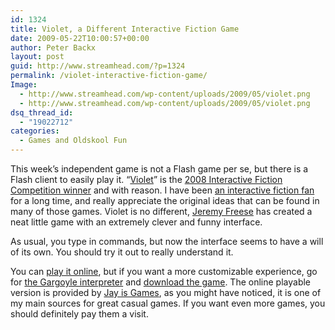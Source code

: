 ```yaml
---
id: 1324
title: Violet, a Different Interactive Fiction Game
date: 2009-05-22T10:00:57+00:00
author: Peter Backx
layout: post
guid: http://www.streamhead.com/?p=1324
permalink: /violet-interactive-fiction-game/
Image:
  - http://www.streamhead.com/wp-content/uploads/2009/05/violet.png
  - http://www.streamhead.com/wp-content/uploads/2009/05/violet.png
dsq_thread_id:
  - "19022712"
categories:
  - Games and Oldskool Fun
---
```

This week&#8217;s independent game is not a Flash game per se, but there is a Flash client to easily play it. &#8220;<a title="play Violet online" href="http://jayisgames.com/games/ifiction/game/violet" target="_blank">Violet</a>&#8221; is the <a title="Results of the 2008 annual interactive fiction competition" href="http://www.ifcomp.org/comp08/results.html" target="_blank">2008 Interactive Fiction Competition winner</a> and with reason. I have been <a title="13 games" href="http://www.streamhead.com/13-games-ultimate-game-pc/" target="_blank">an interactive fiction fan</a> for a long time, and really appreciate the original ideas that can be found in many of those games. Violet is no different, <a title="Jeremy Freese's blog" href="http://scatter.wordpress.com/author/jeremyfreese/" target="_blank">Jeremy Freese</a> has created a neat little game with an extremely clever and funny interface.

As usual, you type in commands, but now the interface seems to have a will of its own. You should try it out to really understand it.

You can <a title="play Violet online" href="http://jayisgames.com/games/ifiction/game/violet" target="_blank">play it online</a>, but if you want a more customizable experience, go for <a title="Gargoyle: Interactive Fiction" href="http://ccxvii.net/gargoyle/" target="_blank">the Gargoyle interpreter</a> and <a title="Violet download" href="http://www.ifarchive.org/indexes/if-archiveXgamesXcompetition2008XzcodeXviolet.html" target="_blank">download the game</a>. The online playable version is provided by <a title="Jay is Games : casual games" href="http://jayisgames.com/" target="_blank">Jay is Games</a>, as you might have noticed, it is one of my main sources for great casual games. If you want even more games, you should definitely pay them a visit.

<!-- AddThis Advanced Settings generic via filter on the_content -->

<!-- AddThis Share Buttons generic via filter on the_content -->